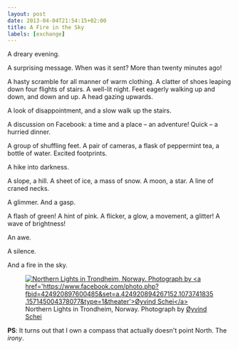 ```yaml
---
layout: post
date: 2013-04-04T21:54:15+02:00
title: A Fire in the Sky
labels: [exchange]
---
```


A dreary evening.

A surprising message. When was it sent? More than twenty minutes ago!

A hasty scramble for all manner of warm clothing. A clatter of shoes leaping down four flights of stairs. A well-lit night. Feet eagerly walking up and down, and down and up. A head gazing upwards.

A look of disappointment, and a slow walk up the stairs.

A discussion on Facebook: a time and a place – an adventure! Quick – a hurried dinner.

A group of shuffling feet. A pair of cameras, a flask of peppermint tea, a bottle of water. Excited footprints.

A hike into darkness.

A slope, a hill. A sheet of ice, a mass of snow. A moon, a star. A line of craned necks.

A glimmer. And a gasp.

A flash of green! A hint of pink. A flicker, a glow, a movement, a glitter! A wave of brightness!

An awe.

A silence.

And a fire in the sky.

<figure>
	<a href="https://fbcdn-sphotos-e-a.akamaihd.net/hphotos-ak-prn1/6322_424920897600485_1376327586_n.jpg">
		<img src="https://fbcdn-sphotos-e-a.akamaihd.net/hphotos-ak-prn1/6322_424920897600485_1376327586_n.jpg" alt="Northern Lights in Trondheim, Norway. Photograph by <a href='https://www.facebook.com/photo.php?fbid=424920897600485&set=a.424920894267152.1073741835.157145004378077&type=1&theater'>Øyvind Schei</a>">
	</a>
	<figcaption>Northern Lights in Trondheim, Norway. Photograph by <a href='https://www.facebook.com/photo.php?fbid=424920897600485&set=a.424920894267152.1073741835.157145004378077&type=1&theater'>Øyvind Schei</a></figcaption>
</figure>

**PS**: It turns out that I own a compass that actually doesn't point North. The *irony*.